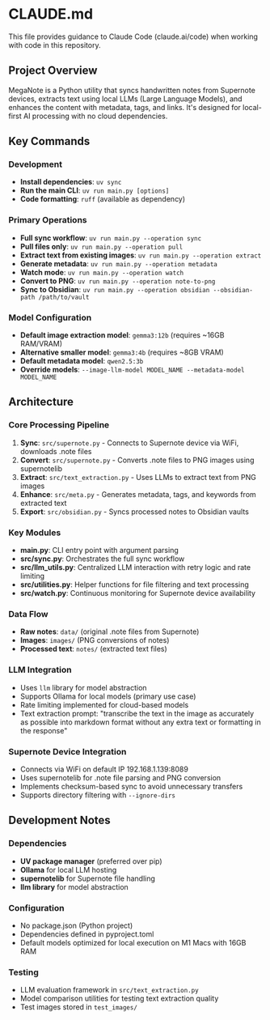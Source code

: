 # CLAUDE.md

This file provides guidance to Claude Code (claude.ai/code) when working with code in this repository.

## Project Overview

MegaNote is a Python utility that syncs handwritten notes from Supernote devices, extracts text using local LLMs (Large Language Models), and enhances the content with metadata, tags, and links. It's designed for local-first AI processing with no cloud dependencies.

## Key Commands

### Development
- **Install dependencies**: `uv sync`
- **Run the main CLI**: `uv run main.py [options]`
- **Code formatting**: `ruff` (available as dependency)

### Primary Operations
- **Full sync workflow**: `uv run main.py --operation sync`
- **Pull files only**: `uv run main.py --operation pull`
- **Extract text from existing images**: `uv run main.py --operation extract`
- **Generate metadata**: `uv run main.py --operation metadata`
- **Watch mode**: `uv run main.py --operation watch`
- **Convert to PNG**: `uv run main.py --operation note-to-png`
- **Sync to Obsidian**: `uv run main.py --operation obsidian --obsidian-path /path/to/vault`

### Model Configuration
- **Default image extraction model**: `gemma3:12b` (requires ~16GB RAM/VRAM)
- **Alternative smaller model**: `gemma3:4b` (requires ~8GB VRAM)
- **Default metadata model**: `qwen2.5:3b`
- **Override models**: `--image-llm-model MODEL_NAME --metadata-model MODEL_NAME`

## Architecture

### Core Processing Pipeline
1. **Sync**: `src/supernote.py` - Connects to Supernote device via WiFi, downloads .note files
2. **Convert**: `src/supernote.py` - Converts .note files to PNG images using supernotelib
3. **Extract**: `src/text_extraction.py` - Uses LLMs to extract text from PNG images
4. **Enhance**: `src/meta.py` - Generates metadata, tags, and keywords from extracted text
5. **Export**: `src/obsidian.py` - Syncs processed notes to Obsidian vaults

### Key Modules
- **main.py**: CLI entry point with argument parsing
- **src/sync.py**: Orchestrates the full sync workflow
- **src/llm_utils.py**: Centralized LLM interaction with retry logic and rate limiting
- **src/utilities.py**: Helper functions for file filtering and text processing
- **src/watch.py**: Continuous monitoring for Supernote device availability

### Data Flow
- **Raw notes**: `data/` (original .note files from Supernote)
- **Images**: `images/` (PNG conversions of notes)
- **Processed text**: `notes/` (extracted text files)

### LLM Integration
- Uses `llm` library for model abstraction
- Supports Ollama for local models (primary use case)
- Rate limiting implemented for cloud-based models
- Text extraction prompt: "transcribe the text in the image as accurately as possible into markdown format without any extra text or formatting in the response"

### Supernote Device Integration
- Connects via WiFi on default IP 192.168.1.139:8089
- Uses supernotelib for .note file parsing and PNG conversion
- Implements checksum-based sync to avoid unnecessary transfers
- Supports directory filtering with `--ignore-dirs`

## Development Notes

### Dependencies
- **UV package manager** (preferred over pip)
- **Ollama** for local LLM hosting
- **supernotelib** for Supernote file handling
- **llm library** for model abstraction

### Configuration
- No package.json (Python project)
- Dependencies defined in pyproject.toml
- Default models optimized for local execution on M1 Macs with 16GB RAM

### Testing
- LLM evaluation framework in `src/text_extraction.py`
- Model comparison utilities for testing text extraction quality
- Test images stored in `test_images/`